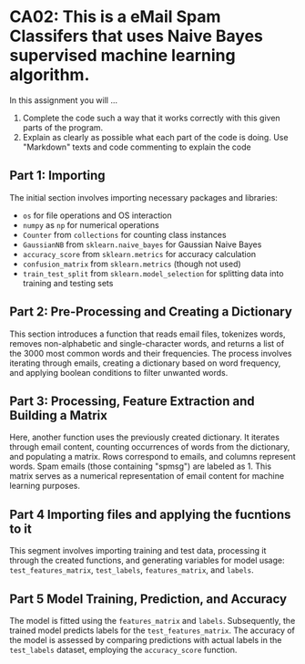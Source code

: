 # CA02: This is a eMail Spam Classifers that uses Naive Bayes supervised machine learning algorithm. 

In this assignment you will ...
1. Complete the code such a way that it works correctly with this given parts of the program.
2. Explain as clearly as possible what each part of the code is doing. Use "Markdown" texts and code commenting to explain the code

## Part 1: Importing
The initial section involves importing necessary packages and libraries:
- `os` for file operations and OS interaction
- `numpy` as `np` for numerical operations
- `Counter` from `collections` for counting class instances
- `GaussianNB` from `sklearn.naive_bayes` for Gaussian Naive Bayes
- `accuracy_score` from `sklearn.metrics` for accuracy calculation
- `confusion_matrix` from `sklearn.metrics` (though not used)
- `train_test_split` from `sklearn.model_selection` for splitting data into training and testing sets

## Part 2: Pre-Processing and Creating a Dictionary
This section introduces a function that reads email files, tokenizes words, removes non-alphabetic and single-character words, and returns a list of the 3000 most common words and their frequencies. The process involves iterating through emails, creating a dictionary based on word frequency, and applying boolean conditions to filter unwanted words.

## Part 3: Processing, Feature Extraction and Building a Matrix
Here, another function uses the previously created dictionary. It iterates through email content, counting occurrences of words from the dictionary, and populating a matrix. Rows correspond to emails, and columns represent words. Spam emails (those containing "spmsg") are labeled as 1. This matrix serves as a numerical representation of email content for machine learning purposes.

## Part 4 Importing files and applying the fucntions to it
This segment involves importing training and test data, processing it through the created functions, and generating variables for model usage: `test_features_matrix`, `test_labels`, `features_matrix`, and `labels`.


## Part 5 Model Training, Prediction, and Accuracy
The model is fitted using the `features_matrix` and `labels`. Subsequently, the trained model predicts labels for the `test_features_matrix`. The accuracy of the model is assessed by comparing predictions with actual labels in the `test_labels` dataset, employing the `accuracy_score` function.


